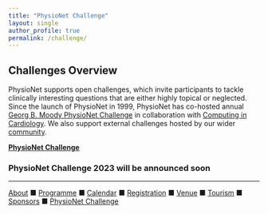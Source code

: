 ```yaml
---
title: "PhysioNet Challenge"
layout: single
author_profile: true
permalink: /challenge/
---
```

## Challenges Overview
PhysioNet supports open challenges, which invite participants to tackle clinically interesting questions that are either highly topical or neglected. Since the launch of PhysioNet in 1999, PhysioNet has co-hosted annual [Georg B. Moody PhysioNet Challenge](https://moody-challenge.physionet.org/) in collaboration with [Computing in Cardiology](https://cinc.org/). We also support external challenges hosted by our wider [community](https://physionet.org/about/challenge/community-challenge).

[**PhysioNet Challenge**](https://moody-challenge.physionet.org/)

### PhysioNet Challenge 2023 will be announced soon
---

[About](../about/) &#9632; [Programme](../programme/) &#9632; [Calendar](../calendar/) &#9632; [Registration](../registration/) &#9632; [Venue](../venue/) &#9632; [Tourism](../tourism/) &#9632; [Sponsors](../sponsors/) &#9632; [PhysioNet Challenge](../challenge/)
